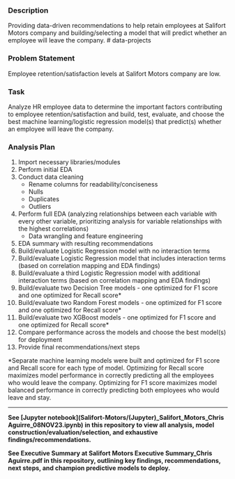 ### Description 

Providing data-driven recommendations to help retain employees at Salifort Motors company and building/selecting a model that 
will predict whether an employee will leave the company. # data-projects

### Problem Statement 

Employee retention/satisfaction levels at Salifort Motors company are low.

### Task 

Analyze HR employee data to determine the important factors contributing to employee retention/satisfaction and build,
test, evaluate, and choose the best machine learning/logistic regression model(s) that predict(s) whether an employee will leave
the company.

### Analysis Plan

1. Import necessary libraries/modules
2. Perform initial EDA
3. Conduct data cleaning
   - Rename columns for readability/conciseness
   - Nulls
   - Duplicates
   - Outliers
4. Perform full EDA (analyzing relationships between each variable with every other variable, prioritizing analysis for variable
   relationships with the highest correlations)
   - Data wrangling and feature engineering
6. EDA summary with resulting recommendations
7. Build/evaluate Logistic Regression model with no interaction terms
8. Build/evaluate Logistic Regression model that includes interaction terms (based on correlation mapping and EDA findings)
9. Build/evaluate a third Logistic Regression model with additional interaction terms (based on correlation mapping and EDA findings)
10. Build/evaluate two Decision Tree models - one optimized for F1 score and one optimized for Recall score*
11. Build/evaluate two Random Forest models - one optimized for F1 score and one optimized for Recall score*
12. Build/evaluate two XGBoost models - one optimized for F1 score and one optimized for Recall score*
13. Compare performance across the models and choose the best model(s) for deployment
14. Provide final recommendations/next steps

*Separate machine learning models were built and optimized for F1 score and Recall score for each type of model. Optimizing for Recall
score maximizes model performance in correctly predicting all the employees who would leave the company. Optimizing for F1 score maximizes model
balanced performance in correctly predicting both employees who would leave and stay.

---

**See [Jupyter notebook](Salifort-Motors/(Jupyter)_Salifort_Motors_Chris Aguirre_08NOV23.ipynb) in this repository to view all analysis, model construction/evaluation/selection, and 
exhaustive findings/recommendations.**

**See Executive Summary at Salifort Motors Executive Summary_Chris Aguirre.pdf in this repository, outlining key findings, recommendations, next steps, and champion predictive models to deploy.**
